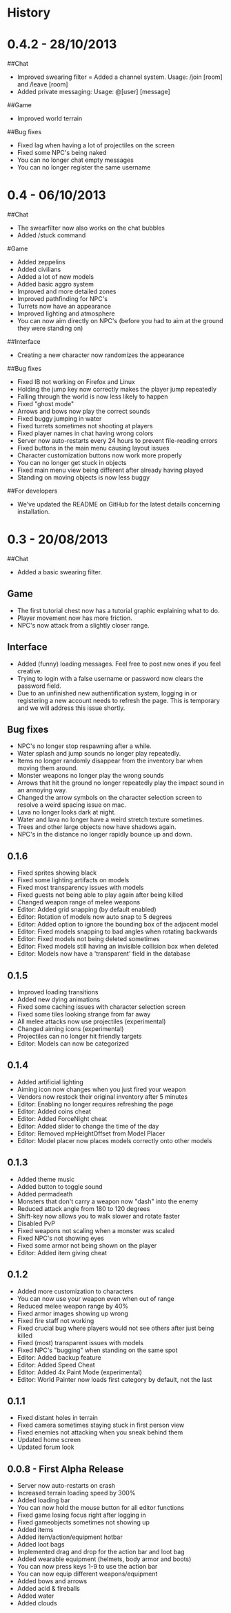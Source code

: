 # History

# 0.4.2 - 28/10/2013
##Chat

- Improved swearing filter
= Added a channel system. Usage: /join [room] and /leave [room]
- Added private messaging: Usage: @[user] [message]

##Game

- Improved world terrain

##Bug fixes

- Fixed lag when having a lot of projectiles on the screen
- Fixed some NPC's being naked
- You can no longer chat empty messages
- You can no longer register the same username

# 0.4 - 06/10/2013 
##Chat

- The swearfilter now also works on the chat bubbles
- Added /stuck command

#Game

- Added zeppelins
- Added civilians
- Added a lot of new models
- Added basic aggro system
- Improved and more detailed zones
- Improved pathfinding for NPC's
- Turrets now have an appearance
- Improved lighting and atmosphere
- You can now aim directly on NPC's (before you had to aim at the ground they were standing on)

##Interface

- Creating a new character now randomizes the appearance

##Bug fixes

- Fixed IB not working on Firefox and Linux
- Holding the jump key now correctly makes the player jump repeatedly
- Falling through the world is now less likely to happen
- Fixed "ghost mode"
- Arrows and bows now play the correct sounds
- Fixed buggy jumping in water
- Fixed turrets sometimes not shooting at players
- Fixed player names in chat having wrong colors
- Server now auto-restarts every 24 hours to prevent file-reading errors
- Fixed buttons in the main menu causing layout issues
- Character customization buttons now work more properly
- You can no longer get stuck in objects
- Fixed main menu view being different after already having played
- Standing on moving objects is now less buggy

##For developers

- We've updated the README on GitHub for the latest details concerning installation.

# 0.3 - 20/08/2013
##Chat

- Added a basic swearing filter.

## Game

- The first tutorial chest now has a tutorial graphic explaining what to do. 
- Player movement now has more friction. 
- NPC's now attack from a slightly closer range.

## Interface

- Added (funny) loading messages. Feel free to post new ones if you feel creative.
- Trying to login with a false username or password now clears the password field. 
- Due to an unfinished new authentification system, logging in or registering a new account needs to refresh the page. This is temporary and we will address this issue shortly.

## Bug fixes

- NPC's no longer stop respawning after a while. 
- Water splash and jump sounds no longer play repeatedly. 
- Items no longer randomly disappear from the inventory bar when moving them around. 
- Monster weapons no longer play the wrong sounds 
- Arrows that hit the ground no longer repeatedly play the impact sound in an annoying way. 
- Changed the arrow symbols on the character selection screen to resolve a weird spacing issue on mac. 
- Lava no longer looks dark at night. 
- Water and lava no longer have a weird stretch texture sometimes. 
- Trees and other large objects now have shadows again. 
- NPC's in the distance no longer rapidly bounce up and down.

## 0.1.6

- Fixed sprites showing black
- Fixed some lighting artifacts on models
- Fixed most transparency issues with models
- Fixed guests not being able to play again after being killed
- Changed weapon range of melee weapons
- Editor: Added grid snapping (by default enabled)
- Editor: Rotation of models now auto snap to 5 degrees
- Editor: Added option to ignore the bounding box of the adjacent model
- Editor: Fixed models snapping to bad angles when rotating backwards
- Editor: Fixed models not being deleted sometimes
- Editor: Fixed models still having an invisible collision box when deleted
- Editor: Models now have a 'transparent' field in the database

## 0.1.5

- Improved loading transitions
- Added new dying animations
- Fixed some caching issues with character selection screen
- Fixed some tiles looking strange from far away
- All melee attacks now use projectiles (experimental)
- Changed aiming icons (experimental)
- Projectiles can no longer hit friendly targets
- Editor: Models can now be categorized

## 0.1.4

- Added artificial lighting
- Aiming icon now changes when you just fired your weapon
- Vendors now restock their original inventory after 5 minutes
- Editor: Enabling no longer requires refreshing the page
- Editor: Added coins cheat
- Editor: Added ForceNight cheat
- Editor: Added slider to change the time of the day
- Editor: Removed mpHeightOffset from Model Placer
- Editor: Model placer now places models correctly onto other models

## 0.1.3

- Added theme music
- Added button to toggle sound
- Added permadeath
- Monsters that don't carry a weapon now "dash" into the enemy
- Reduced attack angle from 180 to 120 degrees
- Shift-key now allows you to walk slower and rotate faster
- Disabled PvP
- Fixed weapons not scaling when a monster was scaled
- Fixed NPC's not showing eyes
- Fixed some armor not being shown on the player
- Editor: Added item giving cheat

## 0.1.2

- Added more customization to characters
- You can now use your weapon even when out of range
- Reduced melee weapon range by 40%
- Fixed armor images showing up wrong
- Fixed fire staff not working
- Fixed crucial bug where players would not see others after just being killed
- Fixed (most) transparent issues with models
- Fixed NPC's "bugging" when standing on the same spot
- Editor: Added backup feature
- Editor: Added Speed Cheat
- Editor: Added 4x Paint Mode (experimental)
- Editor: World Painter now loads first category by default, not the last

## 0.1.1

- Fixed distant holes in terrain
- Fixed camera sometimes staying stuck in first person view
- Fixed enemies not attacking when you sneak behind them
- Updated home screen
- Updated forum look

## 0.0.8 - First Alpha Release

- Server now auto-restarts on crash
- Increased terrain loading speed by 300%
- Added loading bar
- You can now hold the mouse button for all editor functions
- Fixed game losing focus right after logging in
- Fixed gameobjects sometimes not showing up
- Added items
- Added item/action/equipment hotbar
- Added loot bags
- Implemented drag and drop for the action bar and loot bag
- Added wearable equipment (helmets, body armor and boots)
- You can now press keys 1-9 to use the action bar
- You can now equip different weapons/equipment
- Added bows and arrows
- Added acid & fireballs
- Added water
- Added clouds
